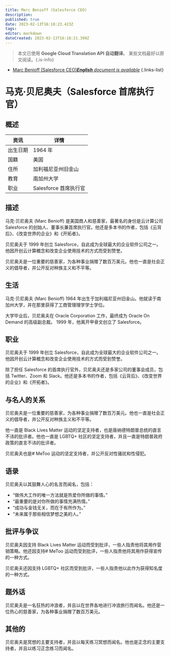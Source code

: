 ```yaml
---
title: Marc Benioff (Salesforce CEO)
description: 
published: true
date: 2023-02-13T16:18:23.423Z
tags: 
editor: markdown
dateCreated: 2023-02-13T16:18:21.399Z
---
```


> 本文已使用 **Google Cloud Translation API 自动翻译**。
某些文档最好以原文阅读。{.is-info}



- [Marc Benioff (Salesforce CEO)***English** document is available*](/en/Knowledge-base/Dictionary/Person/marc-benioff-salesforce-ceo)
{.links-list}


# 马克·贝尼奥夫（Salesforce 首席执行官）

## 概述

|资讯 |详情 |
| ---------- | ------ |
|出生日期 | 1964 年 |
|国籍 |美国 |
|住所 |加利福尼亚州旧金山 |
|教育 |南加州大学 |
|职业 | Salesforce 首席执行官 |

## 描述

马克·贝尼奥夫 (Marc Benioff) 是美国商人和慈善家，最著名的身份是云计算公司 Salesforce 的创始人、董事长兼首席执行官。他还是多本书的作者，包括《云背后》、《改变世界的企业》和《开拓者》。

贝尼奥夫于 1999 年创立 Salesforce，自此成为全球最大的企业软件公司之一。他因开创云计算概念和改变企业使用技术的方式而受到赞誉。

贝尼奥夫是一位重要的慈善家，为各种事业捐赠了数百万美元。他也一直是社会正义的倡导者，并公开反对种族主义和不平等。

## 生活

马克·贝尼奥夫 (Marc Benioff) 1964 年出生于加利福尼亚州旧金山。他就读于南加州大学，并在那里获得了工商管理理学学士学位。

大学毕业后，贝尼奥夫在 Oracle Corporation 工作，最终成为 Oracle On Demand 的高级副总裁。 1999 年，他离开甲骨文创立了 Salesforce。

## 职业

贝尼奥夫于 1999 年创立 Salesforce，自此成为全球最大的企业软件公司之一。他因开创云计算概念和改变企业使用技术的方式而受到赞誉。

除了担任 Salesforce 的首席执行官外，贝尼奥夫还是多家公司的董事会成员，包括 Twitter、Zoom 和 Slack。他还是多本书的作者，包括《云背后》、《改变世界的企业》和《开拓者》。

## 与名人的关系

贝尼奥夫是一位重要的慈善家，为各种事业捐赠了数百万美元。他也一直是社会正义的倡导者，并公开反对种族主义和不平等。

他一直是 Black Lives Matter 运动的坚定支持者，也是唐纳德特朗普总统的直言不讳的批评者。他也一直是 LGBTQ+ 社区的坚定支持者，并且一直是特朗普政府政策的直言不讳的批评者。

贝尼奥夫也是# MeToo 运动的坚定支持者，并公开反对性骚扰和性侵犯。

## 语录

贝尼奥夫以其鼓舞人心的名言而闻名，包括：

- “做伟大工作的唯一方法就是热爱你所做的事情。”
- “最重要的是对你所做的事情充满热情。”
- “成功与金钱无关，而在于有所作为。”
- “未来属于那些相信梦想之美的人。”

## 批评与争议

贝尼奥夫因支持 Black Lives Matter 运动而受到批评，一些人指责他将其用作营销策略。他还因支持# MeToo 运动而受到批评，一些人指责他将其用作获得宣传的一种方式。

贝尼奥夫还因支持 LGBTQ+ 社区而受到批评，一些人指责他以此作为获得知名度的一种方式。

## 题外话

贝尼奥夫是一名狂热的冲浪者，并且以在世界各地进行冲浪旅行而闻名。他还是一位热心的慈善家，为各种事业捐赠了数百万美元。

## 其他的

贝尼奥夫是冥想的主要支持者，并且以每天练习冥想而闻名。他也是正念的主要支持者，并且以练习正念练习而闻名。